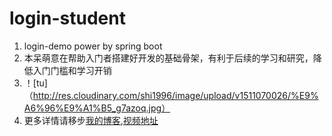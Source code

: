 # login-student
1. login-demo power by spring boot
2. 本呆萌意在帮助入门者搭建好开发的基础骨架，有利于后续的学习和研究，降低入门门槛和学习开销
3. ！[tu] （http://res.cloudinary.com/shi1996/image/upload/v1511070026/%E9%A6%96%E9%A1%B5_g7azoq.jpg）
4. 更多详情请移步[我的博客](shic.top),[视频地址](http://shic.top/2017/11/19/smallDemoAboutJavaWeb/)
